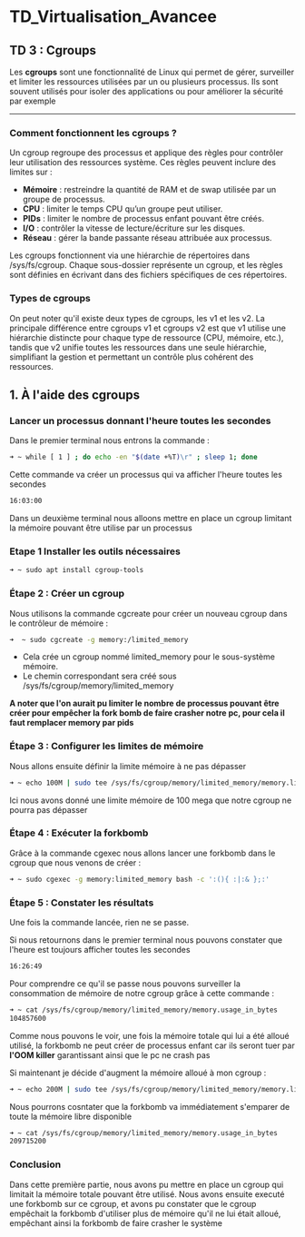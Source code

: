 # TD_Virtualisation_Avancee

## TD 3 : Cgroups

Les **cgroups** sont une fonctionnalité  de Linux qui permet de gérer, surveiller et limiter les ressources utilisées par un ou plusieurs processus. Ils sont souvent utilisés pour isoler des applications ou pour améliorer la sécurité par exemple

*****

### Comment fonctionnent les cgroups ?

Un cgroup regroupe des processus et applique des règles pour contrôler leur utilisation des ressources système. Ces règles peuvent inclure des limites sur :

* **Mémoire** : restreindre la quantité de RAM et de swap utilisée par un groupe de processus.
* **CPU** : limiter le temps CPU qu’un groupe peut utiliser.
* **PIDs** : limiter le nombre de processus enfant pouvant être créés.
* **I/O** : contrôler la vitesse de lecture/écriture sur les disques.
* **Réseau** : gérer la bande passante réseau attribuée aux processus.

Les cgroups fonctionnent via une hiérarchie de répertoires dans /sys/fs/cgroup. Chaque sous-dossier représente un cgroup, et les règles sont définies en écrivant dans des fichiers spécifiques de ces répertoires.


### Types de cgroups 

On peut noter qu'il existe deux types de cgroups, les v1 et les v2. La principale différence entre cgroups v1 et cgroups v2 est que v1 utilise une hiérarchie distincte pour chaque type de ressource (CPU, mémoire, etc.), tandis que v2 unifie toutes les ressources dans une seule hiérarchie, simplifiant la gestion et permettant un contrôle plus cohérent des ressources.


## 1. À l'aide des cgroups

### Lancer un processus donnant l'heure toutes les secondes

Dans le premier terminal nous entrons la commande : 

```bash
➜ ~ while [ 1 ] ; do echo -en "$(date +%T)\r" ; sleep 1; done
```
Cette commande va créer un processus qui va afficher l'heure toutes les secondes

```bash
16:03:00
```

Dans un deuxième terminal nous alloons mettre en place un cgroup limitant la mémoire pouvant être utilise par un processus 

### Etape 1 Installer les outils nécessaires

```bash 
➜ ~ sudo apt install cgroup-tools 
```

### Étape 2 : Créer un cgroup

Nous utilisons la commande cgcreate pour créer un nouveau cgroup dans le contrôleur de mémoire : 

```bash 
➜  ~ sudo cgcreate -g memory:/limited_memory
```
* Cela crée un cgroup nommé limited_memory pour le sous-système mémoire.
* Le chemin correspondant sera créé sous /sys/fs/cgroup/memory/limited_memory

**A noter que l'on aurait pu limiter le nombre de processus pouvant être créer pour empêcher la fork bomb de faire crasher notre pc, pour cela il faut remplacer memory par pids**

### Étape 3 : Configurer les limites de mémoire

Nous allons ensuite définir la limite mémoire à ne pas dépasser

```bash 
➜ ~ echo 100M | sudo tee /sys/fs/cgroup/memory/limited_memory/memory.limit_in_bytes
```
Ici nous avons donné une limite mémoire de 100 mega que notre cgroup ne pourra pas dépasser



### Étape 4 : Exécuter la forkbomb

Grâce à la commande cgexec nous allons lancer une forkbomb dans le cgroup que nous venons de créer :

```bash 
➜ ~ sudo cgexec -g memory:limited_memory bash -c ':(){ :|:& };:'
```

### Étape 5 : Constater les résultats

Une fois la commande lancée, rien ne se passe.

Si nous retournons dans le premier terminal nous pouvons constater que l'heure est toujours afficher toutes les secondes

```bash
16:26:49
```

Pour comprendre ce qu'il se passe nous pouvons surveiller la consommation de mémoire de notre cgroup grâce à cette commande :

```bash 
➜ ~ cat /sys/fs/cgroup/memory/limited_memory/memory.usage_in_bytes
104857600
```
Comme nous pouvons le voir, une fois la mémoire totale qui lui a été alloué utilisé, la forkbomb ne peut créer de processus enfant car ils seront tuer par **l'OOM killer** garantissant ainsi que le pc ne crash pas

Si maintenant je décide d'augment la mémoire alloué à mon cgroup : 

```bash 
➜ ~ echo 200M | sudo tee /sys/fs/cgroup/memory/limited_memory/memory.limit_in_bytes
```
Nous pourrons cosntater que la forkbomb va immédiatement s'emparer de toute la mémoire libre disponible

```bash 
➜ ~ cat /sys/fs/cgroup/memory/limited_memory/memory.usage_in_bytes
209715200
```


### Conclusion

Dans cette première partie, nous avons pu mettre en place un cgroup qui limitait la mémoire totale pouvant être utilisé.
Nous avons ensuite executé une forkbomb sur ce cgroup, et avons pu constater que le cgroup empêchait la forkbomb d'utiliser plus de mémoire qu'il ne lui était alloué, empêchant ainsi la forkbomb de faire crasher le système


